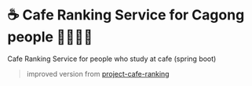 # ☕ Cafe Ranking Service for Cagong people 👨‍💻👩‍💻

Cafe Ranking Service for people who study at cafe (spring boot)

> improved version from [project-cafe-ranking](https://github.com/hanbinleejoy/project-cafe-ranking)
